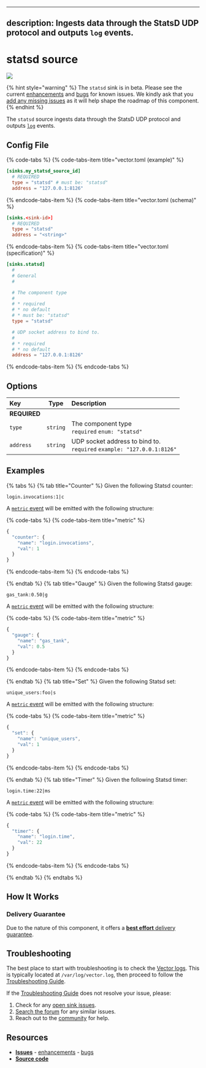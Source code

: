 <!--
     THIS FILE IS AUTOOGENERATED!

     To make changes please edit the template located at:

     scripts/generate/templates/docs/usage/configuration/sources/statsd.md.erb
-->

---
description: Ingests data through the StatsD UDP protocol and outputs `log` events.
---

# statsd source

![][images.statsd_source]

{% hint style="warning" %}
The `statsd` sink is in beta. Please see the current
[enhancements][url.statsd_source_enhancements] and
[bugs][url.statsd_source_bugs] for known issues.
We kindly ask that you [add any missing issues][url.new_statsd_source_issues]
as it will help shape the roadmap of this component.
{% endhint %}

The `statsd` source ingests data through the StatsD UDP protocol and outputs [`log`][docs.log_event] events.

## Config File

{% code-tabs %}
{% code-tabs-item title="vector.toml (example)" %}
```toml
[sinks.my_statsd_source_id]
  # REQUIRED
  type = "statsd" # must be: "statsd"
  address = "127.0.0.1:8126"
```
{% endcode-tabs-item %}
{% code-tabs-item title="vector.toml (schema)" %}
```toml
[sinks.<sink-id>]
  # REQUIRED
  type = "statsd"
  address = "<string>"
```
{% endcode-tabs-item %}
{% code-tabs-item title="vector.toml (specification)" %}
```toml
[sinks.statsd]
  #
  # General
  #

  # The component type
  # 
  # * required
  # * no default
  # * must be: "statsd"
  type = "statsd"

  # UDP socket address to bind to.
  # 
  # * required
  # * no default
  address = "127.0.0.1:8126"
```
{% endcode-tabs-item %}
{% endcode-tabs %}

## Options

| Key  | Type  | Description |
|:-----|:-----:|:------------|
| **REQUIRED** | | |
| `type` | `string` | The component type<br />`required` `enum: "statsd"` |
| `address` | `string` | UDP socket address to bind to.<br />`required` `example: "127.0.0.1:8126"` |

## Examples

{% tabs %}
{% tab title="Counter" %}
Given the following Statsd counter:

```
login.invocations:1|c
```

A [`metric` event][docs.metric_event] will be emitted with the following structure:

{% code-tabs %}
{% code-tabs-item title="metric" %}
```javascript
{
  "counter": {
    "name": "login.invocations",
    "val": 1
  }
}
```
{% endcode-tabs-item %}
{% endcode-tabs %}

{% endtab %}
{% tab title="Gauge" %}
Given the following Statsd gauge:

```
gas_tank:0.50|g
```

A [`metric` event][docs.metric_event] will be emitted with the following structure:

{% code-tabs %}
{% code-tabs-item title="metric" %}
```javascript
{
  "gauge": {
    "name": "gas_tank",
    "val": 0.5
  }
}
```
{% endcode-tabs-item %}
{% endcode-tabs %}

{% endtab %}
{% tab title="Set" %}
Given the following Statsd set:

```
unique_users:foo|s
```

A [`metric` event][docs.metric_event] will be emitted with the following structure:

{% code-tabs %}
{% code-tabs-item title="metric" %}
```javascript
{
  "set": {
    "name": "unique_users",
    "val": 1
  }
}
```
{% endcode-tabs-item %}
{% endcode-tabs %}

{% endtab %}
{% tab title="Timer" %}
Given the following Statsd timer:

```
login.time:22|ms 
```

A [`metric` event][docs.metric_event] will be emitted with the following structure:

{% code-tabs %}
{% code-tabs-item title="metric" %}
```javascript
{
  "timer": {
    "name": "login.time",
    "val": 22
  }
}
```
{% endcode-tabs-item %}
{% endcode-tabs %}

{% endtab %}
{% endtabs %}

## How It Works

### Delivery Guarantee

Due to the nature of this component, it offers a
[**best effort** delivery guarantee][docs.best_effort_delivery].

## Troubleshooting

The best place to start with troubleshooting is to check the
[Vector logs][docs.monitoring_logs]. This is typically located at
`/var/log/vector.log`, then proceed to follow the
[Troubleshooting Guide][docs.troubleshooting].

If the [Troubleshooting Guide][docs.troubleshooting] does not resolve your
issue, please:

1. Check for any [open sink issues][url.statsd_source_issues].
2. [Search the forum][url.search_forum] for any similar issues.
2. Reach out to the [community][url.community] for help.

## Resources

* [**Issues**][url.statsd_source_issues] - [enhancements][url.statsd_source_enhancements] - [bugs][url.statsd_source_bugs]
* [**Source code**][url.statsd_source_source]


[docs.best_effort_delivery]: ../../../about/guarantees.md#best-effort-delivery
[docs.log_event]: ../../../about/data-model.md#log
[docs.metric_event]: ../../../about/data-model.md#metric
[docs.monitoring_logs]: ../../../usage/administration/monitoring.md#logs
[docs.troubleshooting]: ../../../usage/guides/troubleshooting.md
[images.statsd_source]: ../../../assets/statsd-source.svg
[url.community]: https://vector.dev/community
[url.new_statsd_source_issues]: https://github.com/timberio/vector/issues?q=is%3Aopen+is%3Aissue+label%3A%22Source%3A+new_statsd%22
[url.search_forum]: https://forum.vector.dev/search?expanded=true
[url.statsd_source_bugs]: https://github.com/timberio/vector/issues?q=is%3Aopen+is%3Aissue+label%3A%22Source%3A+statsd%22+label%3A%22Type%3A+Bugs%22
[url.statsd_source_enhancements]: https://github.com/timberio/vector/issues?q=is%3Aopen+is%3Aissue+label%3A%22Source%3A+statsd%22+label%3A%22Type%3A+Enhancements%22
[url.statsd_source_issues]: https://github.com/timberio/vector/issues?q=is%3Aopen+is%3Aissue+label%3A%22Source%3A+statsd%22
[url.statsd_source_source]: https://github.com/timberio/vector/tree/master/src/sources/statsd/mod.rs
